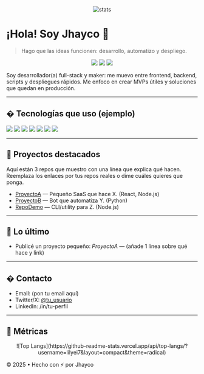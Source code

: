 <!-- Header -->
<p align="center">
  <img src="https://github-readme-stats.vercel.app/api?username=lilyei7&show_icons=true&theme=radical" alt="stats"/>
</p>

# ¡Hola! Soy Jhayco 👋

> Hago que las ideas funcionen: desarrollo, automatizo y despliego.

<p align="center">
  <!-- Badges -->
  <img src="https://img.shields.io/badge/Status-Open%20for%20work-brightgreen">
  <img src="https://img.shields.io/badge/Location-Donde%20esté-blue">
  <img src="https://img.shields.io/badge/Contact-Open-orange">
</p>

Soy desarrollador(a) full-stack y maker: me muevo entre frontend, backend, scripts y despliegues rápidos. Me enfoco en crear MVPs útiles y soluciones que quedan en producción.

---

## � Tecnologías que uso (ejemplo)
<p>
  <img src="https://img.shields.io/badge/JavaScript-F7DF1E?style=flat-square&logo=javascript&logoColor=black"/>
  <img src="https://img.shields.io/badge/TypeScript-3178C6?style=flat-square&logo=typescript&logoColor=white"/>
  <img src="https://img.shields.io/badge/Python-3776AB?style=flat-square&logo=python&logoColor=white"/>
  <img src="https://img.shields.io/badge/Node.js-339933?style=flat-square&logo=node.js&logoColor=white"/>
  <img src="https://img.shields.io/badge/React-61DAFB?style=flat-square&logo=react&logoColor=black"/>
  <img src="https://img.shields.io/badge/TailwindCSS-38B2AC?style=flat-square&logo=tailwind-css&logoColor=white"/>
  <img src="https://img.shields.io/badge/Docker-2496ED?style=flat-square&logo=docker&logoColor=white"/>
</p>

---

## 💼 Proyectos destacados
Aquí están 3 repos que muestro con una línea que explica qué hacen. Reemplaza los enlaces por tus repos reales o dime cuáles quieres que ponga.

- [ProyectoA](https://github.com/lilyei7/ProyectoA) — Pequeño SaaS que hace X. (React, Node.js)
- [ProyectoB](https://github.com/lilyei7/ProyectoB) — Bot que automatiza Y. (Python)
- [RepoDemo](https://github.com/lilyei7/RepoDemo) — CLI/utility para Z. (Node.js)

---

## 📰 Lo último
- Publicé un proyecto pequeño: *ProyectoA* — (añade 1 línea sobre qué hace y link)

---

## � Contacto
- Email: (pon tu email aquí)
- Twitter/X: [@tu_usuario](https://twitter.com/tu_usuario)
- LinkedIn: /in/tu-perfil

---

## 📌 Métricas
<p align="center">
  ![Top Langs](https://github-readme-stats.vercel.app/api/top-langs/?username=lilyei7&layout=compact&theme=radical)
</p>

© 2025 • Hecho con ⚡ por Jhayco
